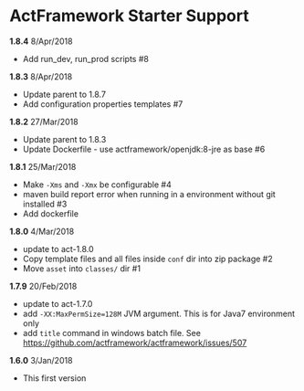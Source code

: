 # ActFramework Starter Support

**1.8.4** 8/Apr/2018
* Add run_dev, run_prod scripts #8

**1.8.3** 8/Apr/2018
* Update parent to 1.8.7
* Add configuration properties templates #7

**1.8.2** 27/Mar/2018
* Update parent to 1.8.3
* Update Dockerfile - use actframework/openjdk:8-jre as base #6

**1.8.1** 25/Mar/2018
* Make `-Xms` and `-Xmx` be configurable #4
* maven build report error when running in a environment without git installed #3
* Add dockerfile

**1.8.0** 4/Mar/2018

* update to act-1.8.0
* Copy template files and all files inside `conf` dir into zip package #2
* Move `asset` into `classes/` dir #1

**1.7.9** 20/Feb/2018

* update to act-1.7.0
* add `-XX:MaxPermSize=128M` JVM argument. This is for Java7 environment only
* add `title` command in windows batch file. See https://github.com/actframework/actframework/issues/507 

**1.6.0** 3/Jan/2018 

* This first version
